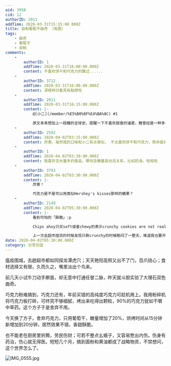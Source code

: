 ```yaml
---
aid: 3950
cid: 12
authorID: 2911
addTime: 2020-03-31T15:15:00.000Z
title: 自制葡萄干曲奇 （有图）
tags:
    - 曲奇
    - 葡萄干
    - 自制
comments:
    -
        authorID: 1
        addTime: 2020-03-31T16:00:00.000Z
        content: 不喜欢饼干和巧克力的飘过......
    -
        authorID: 3712
        addTime: 2020-03-31T16:00:00.000Z
        content: 深夜時分看見有點想吃
    -
        authorID: 2911
        addTime: 2020-03-31T16:15:00.000Z
        content: |-
            @[小二](/member/%E5%B0%8F%E4%BA%8C) #1

            原文本来想加上一段糖的全球史，提醒一下不喜欢甜食的诸君，糖曾经是一种多么man的物资和食材，终究还是略去了，饮恨。。。。。
    -
        authorID: 2592
        addTime: 2020-04-02T03:15:00.000Z
        content: 厉害，虽然我的口味和小二有点类似， 不太喜欢饼干和巧克力，除非是非常好吃的饼干和巧克力
    -
        authorID: 1
        addTime: 2020-04-02T03:30:00.000Z
        content: 我喜欢含水量多的食品，哪怕含糖量高也没关系，比如奶油，哈哈哈
    -
        authorID: 3793
        addTime: 2020-04-02T03:30:00.000Z
        content: |-
            厉害！

            巧克力是不是可以用类似Hershey's kisses那样的糖果？
    -
        authorID: 2149
        addTime: 2020-04-02T05:30:00.000Z
        content: |-
            看到可怕的「酥脆」:p

            Chips ahoy只买soft或者chewy的表示crunchy cookies are not really cookies...

            上一次去超市囤货的时候发现只剩crunchy的时候郁闷了一整天，难道我也要开始自己做= =
date: 2020-04-02T05:30:00.000Z
category: 分享创造
---
```


瘟疫围城，去趟超市都如同探龙潭虎穴；天天艳阳高照又出不了门，百爪挠心；食材选择又有限，久而久之，嘴里淡出个鸟来。

前几天小试牛刀动手擀面，却无意中打通任督二脉，昨天就斗胆实验了大理石双色曲奇。

巧克力粉难搞到，巧克力还有，年前买错的高纯度巧克力可趁机用上。我用粉碎机将巧克力板打碎，可终究不够细腻，烤出来吃得出颗粒，90%的巧克力犹如干嚼中草药。这个方子于是舍弃不用。

今天换了方子，舍弃巧克力，只用葡萄干，糖量增加了20%，烘烤时间从15分钟新增加到20分钟，居然效果不错，香甜酥脆。

也不能老在厨房里折腾，劳民伤财；可若不整点幺蛾子，又容易憋出内伤。伤身有药治，伤心就无得医。短短几个月，搞到面粉和黄油都成了战略物资，不禁想问，这个世界怎么了。

![IMG_0555.jpg](https://i.loli.net/2020/03/31/ijtfNpn7GuMKvPk.jpg)
